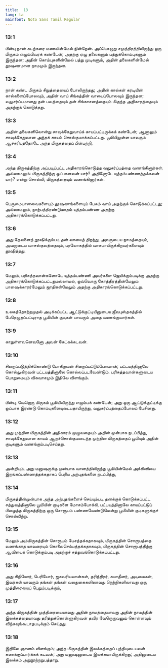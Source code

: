 ```yaml
---
title:  13
lang: ta
mainfont: Noto Sans Tamil Regular
---
```


###  13:1

பின்பு நான் கடற்கரை மணலின்மேல் நின்றேன். அப்பொழுது சமுத்திரத்திலிருந்து ஒரு மிருகம் எழும்பிவரக் கண்டேன்; அதற்கு ஏழு தலைகளும் பத்துக்கொம்புகளும் இருந்தன; அதின் கொம்புகளின்மேல் பத்து முடிகளும், அதின் தலைகளின்மேல் தூஷணமான நாமமும் இருந்தன.

###  13:2

நான் கண்ட மிருகம் சிறுத்தையைப் போலிருந்தது; அதின் கால்கள் கரடியின் கால்களைப்போலவும், அதின் வாய் சிங்கத்தின் வாயைப்போலவும் இருந்தன; வலுசர்ப்பமானது தன் பலத்தையும் தன் சிங்காசனத்தையும் மிகுந்த அதிகாரத்தையும் அதற்குக் கொடுத்தது.

###  13:3

அதின் தலைகளிலொன்று சாவுக்கேதுவாய்க் காயப்பட்டிருக்கக் கண்டேன்; ஆனாலும் சாவுக்கேதுவான அந்தக் காயம் சொஸ்தமாக்கப்பட்டது. பூமியிலுள்ள யாவரும் ஆச்சரியத்தோடே அந்த மிருகத்தைப் பின்பற்றி,

###  13:4

அந்த மிருகத்திற்கு அப்படிப்பட்ட அதிகாரங்கொடுத்த வலுசர்ப்பத்தை வணங்கினார்கள். அல்லாமலும்: மிருகத்திற்கு ஒப்பானவன் யார்? அதினோடே யுத்தம்பண்ணத்தக்கவன் யார்? என்று சொல்லி, மிருகத்தையும் வணங்கினார்கள்.

###  13:5

பெருமையானவைகளையும் தூஷணங்களையும் பேசும் வாய் அதற்குக் கொடுக்கப்பட்டது; அல்லாமலும், நாற்பத்திரண்டுமாதம் யுத்தம்பண்ண அதற்கு அதிகாரங்கொடுக்கப்பட்டது.

###  13:6

அது தேவனைத் தூஷிக்கும்படி தன் வாயைத் திறந்து, அவருடைய நாமத்தையும், அவருடைய வாசஸ்தலத்தையும், பரலோகத்தில் வாசமாயிருக்கிறவர்களையும் தூஷித்தது.

###  13:7

மேலும், பரிசுத்தவான்களோடே யுத்தம்பண்ணி அவர்களை ஜெயிக்கும்படிக்கு அதற்கு அதிகாரங்கொடுக்கப்பட்டதுமல்லாமல், ஒவ்வொரு கோத்திரத்தின்மேலும் பாஷைக்காரர்மேலும் ஜாதிகள்மேலும் அதற்கு அதிகாரங்கொடுக்கப்பட்டது.

###  13:8

உலகத்தோற்றமுதல் அடிக்கப்பட்ட ஆட்டுக்குட்டியினுடைய ஜீவபுஸ்தகத்தில் பேரெழுதப்பட்டிராத பூமியின் குடிகள் யாவரும் அதை வணங்குவார்கள்.

###  13:9

காதுள்ளவனெவனோ அவன் கேட்கக்கடவன்.

###  13:10

சிறைப்படுத்திக்கொண்டு போகிறவன் சிறைப்பட்டுப்போவான்; பட்டயத்தினாலே கொல்லுகிறவன் பட்டயத்தினாலே கொல்லப்படவேண்டும். பரிசுத்தவான்களுடைய பொறுமையும் விசுவாசமும் இதிலே விளங்கும்.

###  13:11

பின்பு, வேறொரு மிருகம் பூமியிலிருந்து எழும்பக் கண்டேன்; அது ஒரு ஆட்டுக்குட்டிக்கு ஒப்பாக இரண்டு கொம்புகளையுடையதாயிருந்து, வலுசர்ப்பத்தைப்போலப் பேசினது.

###  13:12

அது முந்தின மிருகத்தின் அதிகாரம் முழுவதையும் அதின் முன்பாக நடப்பித்து, சாவுக்கேதுவான காயம் ஆறச்சொஸ்தமடைந்த முந்தின மிருகத்தைப் பூமியும் அதின் குடிகளும் வணங்கும்படிசெய்தது.

###  13:13

அன்றியும், அது மனுஷருக்கு முன்பாக வானத்திலிருந்து பூமியின்மேல் அக்கினியை இறங்கப்பண்ணத்தக்கதாகப் பெரிய அற்புதங்களை நடப்பித்து,

###  13:14

மிருகத்தின்முன்பாக அந்த அற்புதங்களைச் செய்யும்படி தனக்குக் கொடுக்கப்பட்ட சத்துவத்தினாலே பூமியின் குடிகளை மோசம்போக்கி, பட்டயத்தினாலே காயப்பட்டுப் பிழைத்த மிருகத்திற்கு ஒரு சொரூபம் பண்ணவேண்டுமென்று பூமியின் குடிகளுக்குச் சொல்லிற்று.

###  13:15

மேலும் அம்மிருகத்தின் சொரூபம் பேசத்தக்கதாகவும், மிருகத்தின் சொரூபத்தை வணங்காத யாவரையும் கொலைசெய்யத்தக்கதாகவும், மிருகத்தின் சொரூபத்திற்கு ஆவியைக் கொடுக்கும்படி அதற்குச் சத்துவங்கொடுக்கப்பட்டது.

###  13:16

அது சிறியோர், பெரியோர், ஐசுவரியவான்கள், தரித்திரர், சுயாதீனர், அடிமைகள், இவர்கள் யாவரும் தங்கள் தங்கள் வலதுகைகளிலாவது நெற்றிகளிலாவது ஒரு முத்திரையைப் பெறும்படிக்கும்,

###  13:17

அந்த மிருகத்தின் முத்திரையையாவது அதின் நாமத்தையாவது அதின் நாமத்தின் இலக்கத்தையாவது தரித்துக்கொள்ளுகிறவன் தவிர வேறொருவனும் கொள்ளவும் விற்கவுங்கூடாதபடிக்கும் செய்தது.

###  13:18

இதிலே ஞானம் விளங்கும்; அந்த மிருகத்தின் இலக்கத்தைப் புத்தியுடையவன் கணக்குப்பார்க்கக் கடவன்; அது மனுஷனுடைய இலக்கமாயிருக்கிறது; அதினுடைய இலக்கம் அறுநூற்றறுபத்தாறு.

